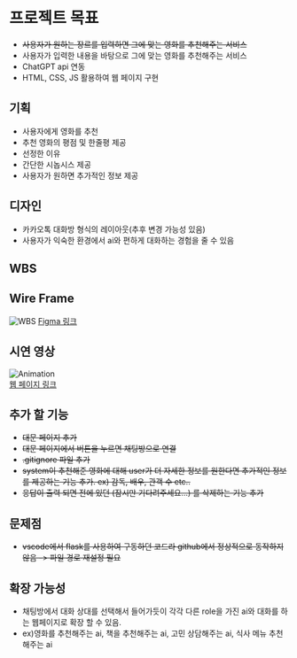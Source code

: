 # 프로젝트 목표
* ~~사용자가 원하는 장르를 입력하면 그에 맞는 영화를 추천해주는 서비스~~
* 사용자가 입력한 내용을 바탕으로 그에 맞는 영화를 추천해주는 서비스
* ChatGPT api 연동
* HTML, CSS, JS 활용하여 웹 페이지 구현

## 기획
* 사용자에게 영화를 추천
* 추천 영화의 평점 및 한줄평 제공
* 선정한 이유
* 간단한 시놉시스 제공
* 사용자가 원하면 추가적인 정보 제공

## 디자인
* 카카오톡 대화방 형식의 레이아웃(추후 변경 가능성 있음)
* 사용자가 익숙한 환경에서 ai와 편하게 대화하는 경험을 줄 수 있음
  
## WBS

## Wire Frame
![WBS](https://github.com/user-attachments/assets/ebc40b89-2f51-48cc-acd0-a9a6df7b9831)
[Figma 링크](https://www.figma.com/design/2GujRH7iKVgktsKskor9S8/Mini-project?node-id=0-1&t=Pdyuo6l4BqYelV7E-0)

## 시연 영상
![Animation](https://github.com/user-attachments/assets/b10e4c99-064e-480c-b411-0f8811d8d32a)<br>
[웹 페이지 링크](https://lwj0712.github.io/mini_project/)

## 추가 할 기능
* ~~대문 페이지 추가~~
* ~~대문 페이지에서 버튼을 누르면 채팅방으로 연결~~
* ~~.gitignore 파일 추가~~
* ~~system이 추천해준 영화에 대해 user가 더 자세한 정보를 원한다면 추가적인 정보를 제공하는 기능 추가. ex) 감독, 배우, 관객 수 etc..~~
* ~~응답이 출력 되면 전에 있던 (잠시만 기다려주세요...) 를 삭제하는 기능 추가~~

## 문제점
* ~~vscode에서 flask를 사용하여 구동하던 코드라 github에서 정상적으로 동작하지 않음 -> 파일 경로 재설정 필요~~

## 확장 가능성
* 채팅방에서 대화 상대를 선택해서 들어가듯이 각각 다른 role을 가진 ai와 대화를 하는 웹페이지로 확장 할 수 있음.
* ex)영화를 추천해주는 ai, 책을 추천해주는 ai, 고민 상담해주는 ai, 식사 메뉴 추천해주는 ai
